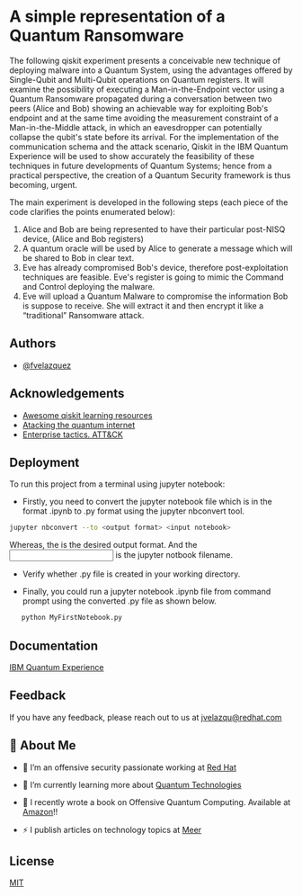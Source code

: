 
# A simple representation of a Quantum Ransomware

The following qiskit experiment presents a conceivable new technique of deploying malware into a Quantum System, using the advantages offered by Single-Qubit and Multi-Qubit operations on Quantum registers. It will examine the possibility of executing a Man-in-the-Endpoint vector using a Quantum Ransomware propagated during a conversation between two peers (Alice and Bob) showing an achievable way for exploiting Bob's endpoint and at the same time avoiding the measurement constraint of a Man-in-the-Middle attack, in which an eavesdropper can potentially collapse the qubit's state before its arrival. For the implementation of the communication schema and the attack scenario, Qiskit in the IBM Quantum Experience will be used to show accurately the feasibility of these techniques in future developments of Quantum Systems; hence from a practical perspective, the creation of a Quantum Security framework is thus becoming, urgent.

The main experiment is developed in the following steps (each piece of the code clarifies the points enumerated below):

1) Alice and Bob are being represented to have their particular post-NISQ device, (Alice and Bob registers)
2) A quantum oracle will be used by Alice to generate a message which will be shared to Bob in clear text.
3) Eve has already compromised Bob's device, therefore post-exploitation techniques are feasible. Eve's register is going to mimic the Command and Control deploying the malware.
4) Eve will upload a Quantum Malware to compromise the information Bob is suppose to receive. She will extract it and then encrypt it like a “traditional” Ransomware attack.





## Authors

- [@fvelazquez](https://www.github.com/fvelazquez-X)


## Acknowledgements

 - [Awesome qiskit learning resources]( https://qiskit.org/learn)
 - [Atacking the quantum internet](https://arxiv.org/abs/2005.04617)
 - [Enterprise tactics. ATT&CK](https://attack.mitre.org/tactics/enterprise/)


## Deployment

To run this project from a terminal using jupyter notebook:

- Firstly, you need to convert the jupyter notebook file which is in the format .ipynb to .py format using the jupyter nbconvert tool.
```bash
jupyter nbconvert --to <output format> <input notebook>
```

 Whereas, the <output format> is the desired output format. And the <input notebook> is the jupyter notbook filename.

- Verify whether .py file is created in your working directory.

- Finally, you could run a jupyter notebook .ipynb file from command prompt using the converted .py file as shown below.

```bash
   python MyFirstNotebook.py
```

## Documentation

[IBM Quantum Experience](https://quantum-computing.ibm.com/)


## Feedback

If you have any feedback, please reach out to us at jvelazqu@redhat.com


## 🚀 About Me

- 🔭 I’m an offensive security passionate working at [Red Hat](https://www.redhat.com/en)  
  

-  🔎 I’m currently learning more about [Quantum Technologies](https://quantum-explore.com/en/master/)   
  

- 📖 I recently wrote a book on Offensive Quantum Computing. Available at [Amazon](https://www.amazon.com/Introduction-Adversarial-Quantum-Computing-Practice-ebook/dp/B09YMJXQTX/ref=sr_1_1?crid=3VZONRJBAP2G3&keywords=fernando+velazquez+quantum&qid=1654154138&sprefix=%2Caps%2C138&sr=8-1)!!  
  

- ⚡ I publish articles on technology topics at  [Meer](https://www.meer.com/en/authors/390-fernando-velazquez)  


## License

[MIT](https://choosealicense.com/licenses/mit/)

